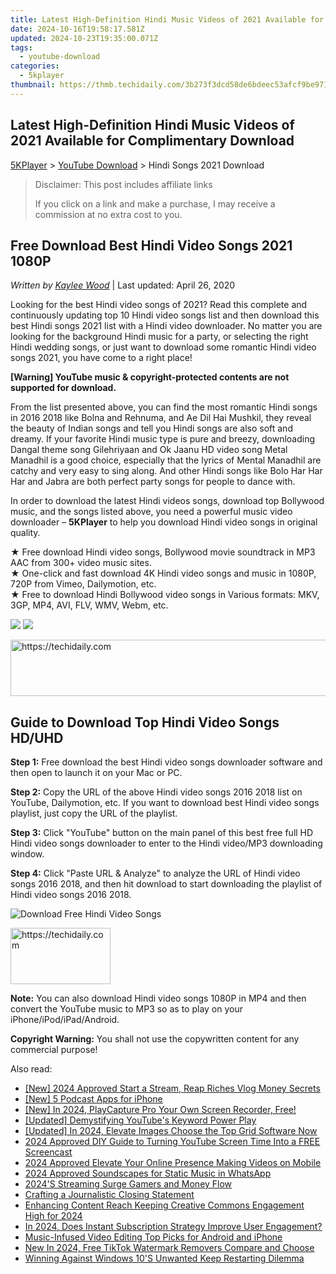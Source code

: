 ```yaml
---
title: Latest High-Definition Hindi Music Videos of 2021 Available for Complimentary Download
date: 2024-10-16T19:58:17.581Z
updated: 2024-10-23T19:35:00.071Z
tags:
  - youtube-download
categories:
  - 5kplayer
thumbnail: https://thmb.techidaily.com/3b273f3dcd58de6bdeec53afcf9be971cffb1887a1cf9aa58c2806ddb93b59d9.jpg
---
```


## Latest High-Definition Hindi Music Videos of 2021 Available for Complimentary Download

[5KPlayer](https://tools.techidaily.com/5kplayer/products/) \> [YouTube Download](https://tools.techidaily.com/5kplayer/youtube-download/) \> Hindi Songs 2021 Download 

>  Disclaimer: This post includes affiliate links
>
>  If you click on a link and make a purchase, I may receive a commission at no extra cost to you.
>

## Free Download Best Hindi Video Songs 2021 1080P

 _Written by [Kaylee Wood](https://www.quora.com/profile/Amanda-Hu-21)_ | Last updated: April 26, 2020 

Looking for the best Hindi video songs of 2021? Read this complete and continuously updating top 10 Hindi video songs list and then download this best Hindi songs 2021 list with a Hindi video downloader. No matter you are looking for the background Hindi music for a party, or selecting the right Hindi wedding songs, or just want to download some romantic Hindi video songs 2021, you have come to a right place! 

**\[Warning\] YouTube music & copyright-protected contents are not supported for download.**

From the list presented above, you can find the most romantic Hindi songs in 2016 2018 like Bolna and Rehnuma, and Ae Dil Hai Mushkil, they reveal the beauty of Indian songs and tell you Hindi songs are also soft and dreamy. If your favorite Hindi music type is pure and breezy, downloading Dangal theme song Gilehriyaan and Ok Jaanu HD video song Metal Manadhil is a good choice, especially that the lyrics of Mental Manadhil are catchy and very easy to sing along. And other Hindi songs like Bolo Har Har Har and Jabra are both perfect party songs for people to dance with. 

In order to download the latest Hindi videos songs, download top Bollywood music, and the songs listed above, you need a powerful music video downloader – **5KPlayer** to help you download Hindi video songs in original quality. 

★ Free download Hindi video songs, Bollywood movie soundtrack in MP3 AAC from 300+ video music sites.   
 ★ One-click and fast download 4K Hindi video songs and music in 1080P, 720P from Vimeo, Dailymotion, etc.  
 ★ Free to download Hindi Bollywood video songs in Various formats: MKV, 3GP, MP4, AVI, FLV, WMV, Webm, etc. 

[![](https://www.5kplayer.com/youtube-download/../button/freedownwhitewin.png)](https://tools.techidaily.com/5kplayer/products/) [![](https://www.5kplayer.com/youtube-download/../button/freedownbackmac.png)](https://tools.techidaily.com/5kplayer/products/) 

<!-- affiliate ads begin -->
<a href="https://appsumo.8odi.net/c/5597632/2094477/7443" target="_top" id="2094477">
  <img src="//a.impactradius-go.com/display-ad/7443-2094477" border="0" alt="https://techidaily.com" width="728" height="90"/>
</a>
<img height="0" width="0" src="https://appsumo.8odi.net/i/5597632/2094477/7443" style="position:absolute;visibility:hidden;" border="0" />
<!-- affiliate ads end -->

##  Guide to Download Top Hindi Video Songs HD/UHD

**Step 1:** Free download the best Hindi video songs downloader software and then open to launch it on your Mac or PC. 

**Step 2:** Copy the URL of the above Hindi video songs 2016 2018 list on YouTube, Dailymotion, etc. If you want to download best Hindi video songs playlist, just copy the URL of the playlist. 

**Step 3:** Click "YouTube" button on the main panel of this best free full HD Hindi video songs downloader to enter to the Hindi video/MP3 downloading window. 

**Step 4:** Click "Paste URL & Analyze" to analyze the URL of Hindi video songs 2016 2018, and then hit download to start downloading the playlist of Hindi video songs 2016 2018\. 

![Download Free Hindi Video Songs](https://www.5kplayer.com/youtube-download/img/ae-dil-hai-mushkil-download.jpg)

<!-- affiliate ads begin -->
<a href="https://review-au.sjv.io/c/5597632/2098700/14409" target="_top" id="2098700">
  <img src="//a.impactradius-go.com/display-ad/14409-2098700" border="0" alt="https://techidaily.com" width="160" height="90"/>
</a>
<img height="0" width="0" src="https://review-au.sjv.io/i/5597632/2098700/14409" style="position:absolute;visibility:hidden;" border="0" />
<!-- affiliate ads end -->

**Note:** You can also download Hindi video songs 1080P in MP4 and then convert the YouTube music to MP3 so as to play on your iPhone/iPod/iPad/Android. 

**Copyright Warning:** You shall not use the copywritten content for any commercial purpose!

<ins class="adsbygoogle"
     style="display:block"
     data-ad-format="autorelaxed"
     data-ad-client="ca-pub-7571918770474297"
     data-ad-slot="1223367746"></ins>

<ins class="adsbygoogle"
     style="display:block"
     data-ad-client="ca-pub-7571918770474297"
     data-ad-slot="8358498916"
     data-ad-format="auto"
     data-full-width-responsive="true"></ins>

<span class="atpl-alsoreadstyle">Also read:</span>
<div><ul>
<li><a href="https://youtube-webster.techidaily.com/024-approved-start-a-stream-reap-riches-vlog-money-secrets/"><u>[New] 2024 Approved Start a Stream, Reap Riches Vlog Money Secrets</u></a></li>
<li><a href="https://article-tips.techidaily.com/new-5-podcast-apps-for-iphone/"><u>[New] 5 Podcast Apps for iPhone</u></a></li>
<li><a href="https://on-screen-recording.techidaily.com/1716070201224-new-in-2024-playcapture-pro-your-own-screen-recorder-free/"><u>[New] In 2024, PlayCapture Pro Your Own Screen Recorder, Free!</u></a></li>
<li><a href="https://youtube-video-recordings.techidaily.com/updated-demystifying-youtubes-keyword-power-play/"><u>[Updated] Demystifying YouTube's Keyword Power Play</u></a></li>
<li><a href="https://fox-glue.techidaily.com/updated-in-2024-elevate-images-choose-the-top-grid-software-now/"><u>[Updated] In 2024, Elevate Images Choose the Top Grid Software Now</u></a></li>
<li><a href="https://youtube-video-recordings.techidaily.com/2024-approved-diy-guide-to-turning-youtube-screen-time-into-a-free-screencast/"><u>2024 Approved DIY Guide to Turning YouTube Screen Time Into a FREE Screencast</u></a></li>
<li><a href="https://youtube-video-recordings.techidaily.com/2024-approved-elevate-your-online-presence-making-videos-on-mobile/"><u>2024 Approved Elevate Your Online Presence Making Videos on Mobile</u></a></li>
<li><a href="https://extra-guidance.techidaily.com/2024-approved-soundscapes-for-static-music-in-whatsapp/"><u>2024 Approved Soundscapes for Static Music in WhatsApp</u></a></li>
<li><a href="https://youtube-video-recordings.techidaily.com/2024s-streaming-surge-gamers-and-money-flow/"><u>2024'S Streaming Surge Gamers and Money Flow</u></a></li>
<li><a href="https://youtube-video-recordings.techidaily.com/crafting-a-journalistic-closing-statement/"><u>Crafting a Journalistic Closing Statement</u></a></li>
<li><a href="https://youtube-video-recordings.techidaily.com/enhancing-content-reach-keeping-creative-commons-engagement-high-for-2024/"><u>Enhancing Content Reach Keeping Creative Commons Engagement High for 2024</u></a></li>
<li><a href="https://youtube-video-recordings.techidaily.com/in-2024-does-instant-subscription-strategy-improve-user-engagement/"><u>In 2024, Does Instant Subscription Strategy Improve User Engagement?</u></a></li>
<li><a href="https://ai-driven-video-production.techidaily.com/music-infused-video-editing-top-picks-for-android-and-iphone/"><u>Music-Infused Video Editing Top Picks for Android and iPhone</u></a></li>
<li><a href="https://video-ai-editor.techidaily.com/new-in-2024-free-tiktok-watermark-removers-compare-and-choose/"><u>New In 2024, Free TikTok Watermark Removers Compare and Choose</u></a></li>
<li><a href="https://win-howtos.techidaily.com/winning-against-windows-10s-unwanted-keep-restarting-dilemma/"><u>Winning Against Windows 10'S Unwanted Keep Restarting Dilemma</u></a></li>
</ul></div>

